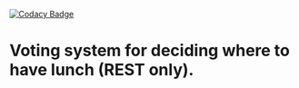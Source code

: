 [![Codacy Badge](https://app.codacy.com/project/badge/Grade/04417a4c34a949c9bf13302e194c1bdc)](https://www.codacy.com/gh/TearDaRoofOff/restaurant-voting/dashboard?utm_source=github.com&amp;utm_medium=referral&amp;utm_content=TearDaRoofOff/restaurant-voting&amp;utm_campaign=Badge_Grade)
# Voting system for deciding where to have lunch (REST only).
